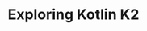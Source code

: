 ---
layout: talk
section-type: talk
title: "Exploring Kotlin K2"
technology: Kotlin
cover-img: "img/talks/k2-cover.png"
thumb-img: "img/talks/k2.png"
permalink: /talks/kotlin-k2-melb
location: "GDG Melbourne"
type: "In Person"
presentation-id: "2PACX-1vTzsi_KVYBOMslfRyAnsPzOWXNo8OY4sCh0UBm5KlpYkGHNGalLmDCzLZIVyCKCJUN1MN5vC6ZVJzHf"
youtube-id: "h2qkjfdiCvA"
code-at:
  title: "GitHub"
  url: "https://github.com/kartikarora/kotlin-k2"
---